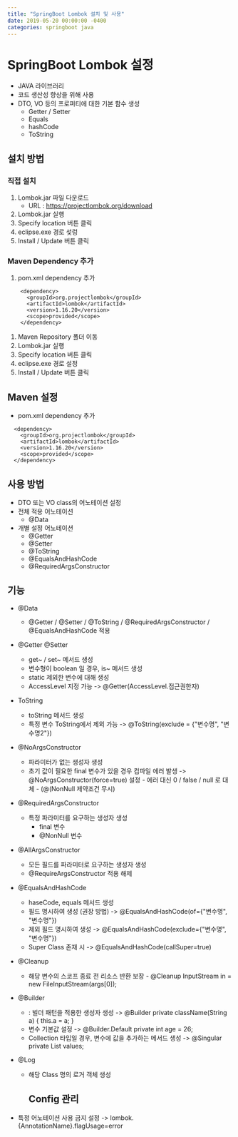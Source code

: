 ```yaml
---
title: "SpringBoot Lombok 설치 및 사용"
date: 2019-05-20 00:00:00 -0400
categories: springboot java
---
```


# SpringBoot Lombok 설정

- JAVA 라이브러리
- 코드 생산성 향상을 위해 사용
- DTO, VO 등의 프로퍼티에 대한 기본 함수 생성
  - Getter / Setter
  - Equals
  - hashCode
  - ToString



## 설치 방법

### 직접 설치

1. Lombok.jar 파일 다운로드<br>
   - URL : https://projectlombok.org/download 
2. Lombok.jar 실행
3. Specify location 버튼 클릭
4. eclipse.exe 경로 섲렁
5. Install / Update 버튼 클릭



### Maven Dependency 추가

1. pom.xml dependency 추가

```
    <dependency>
      <groupId>org.projectlombok</groupId>
      <artifactId>lombok</artifactId>
      <version>1.16.20</version>
      <scope>provided</scope>
    </dependency>
```

1. Maven Repository 폴더 이동
1. Lombok.jar 실행
1. Specify location 버튼 클릭
1. eclipse.exe 경로 설정
1. Install / Update 버튼 클릭



## Maven 설정

- pom.xml dependency 추가

```
  <dependency>
    <groupId>org.projectlombok</groupId>
    <artifactId>lombok</artifactId>
    <version>1.16.20</version>
    <scope>provided</scope>
  </dependency>
```



## 사용 방법

- DTO 또는 VO class의 어노테이션 설정
- 전체 적용 어노테이션
  - @Data
- 개별 설정 어노테이션
  - @Getter
  - @Setter
  - @ToString
  - @EqualsAndHashCode
  - @RequiredArgsConstructor



## 기능

- @Data

  - @Getter / @Setter / @ToString / @RequiredArgsConstructor / @EqualsAndHashCode 적용

- @Getter @Setter

  - get~ / set~ 메서드 생성
  - 변수형이 boolean 일 경우, is~ 메서드 생성
  - static 제외한 변수에 대해 생성
  - AccessLevel 지정 가능
    -> @Getter(AccessLevel.접근권한자)

- ToString

  - toString 메서드 생성
  - 특정 변수 ToString에서 제외 가능
        -> @ToString(exclude = {"변수명", "변수명2"})

- @NoArgsConstructor

  - 파라미터가 없는 생성자 생성
  - 초기 값이 필요한 final 변수가 있을 경우 컴파일 에러 발생
        -> @NoArgsConstructor(force=true) 설정
            - 에러 대신 0 / false / null 로 대체
                    - (@(NonNull 제약조건 무시)

 - @RequiredArgsConstructor

      - 특정 파라미터를 요구하는 생성자 생성
         - final 변수
        - @NonNull 변수

- @AllArgsConstructor

  -  모든 필드를 파라미터로 요구하는 생성자 생성
  -  @RequireArgsConstructor 적용 해제

- @EqualsAndHashCode

  - haseCode, equals 메서드 생성
  - 필드 명시하여 생성 (권장 방법)
        -> @EqualsAndHashCode(of={"변수명", "변수명"})
  - 제외 필드 명시하여 생성
        -> @EqualsAndHashCode(exclude={"변수명", "변수명"})
  - Super Class 존재 시
        -> @EqualsAndHashCode(callSuper=true)

- @Cleanup

  - 해당 변수의 스코프 종료 전 리소스 반환 보장
        - @Cleanup InputStream in = new FileInputStream(args[0]);

- @Builder

  - : 빌더 패턴을 적용한 생성자 생성
        -> @Builder
           private className(String a) {
                this.a = a;
           }
  - 변수 기본값 설정
        -> @Builder.Default private int age = 26;
  - Collection 타입일 경우, 변수에 값을 추가하는 메서드 생성
        -> @Singular private List<String> values;

- @Log

  - 해당 Class 명의 로거 객체 생성

    

    ## Config 관리

- 특정 어노테이션 사용 금지 설정
  -> lombok.{AnnotationName}.flagUsage=error